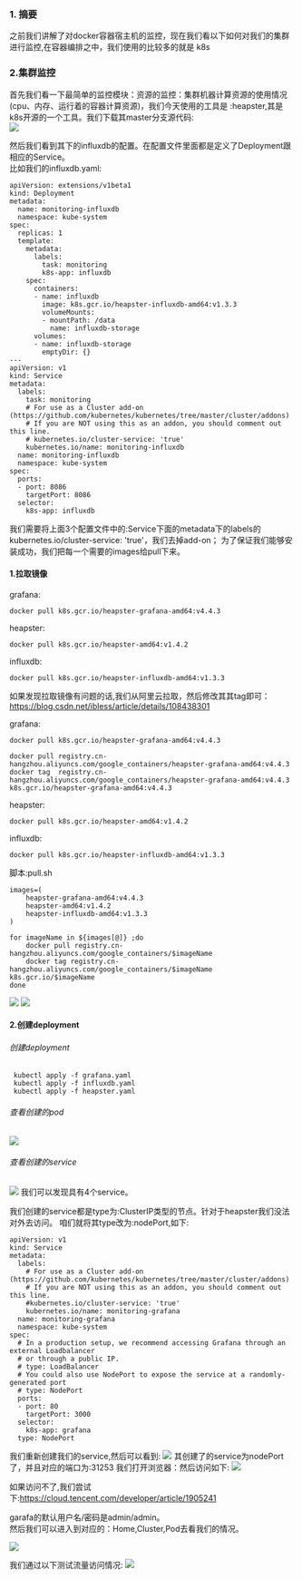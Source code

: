 
### 1. 摘要
  之前我们讲解了对docker容器宿主机的监控，现在我们看以下如何对我们的集群进行监控,在容器编排之中，我们使用的比较多的就是
k8s

### 2.集群监控
首先我们看一下最简单的监控模块：资源的监控：集群机器计算资源的使用情况(cpu、内存、运行着的容器计算资源)，我们今天使用的工具是
:heapster,其是k8s开源的一个工具。我们下载其master分支源代码:  
![](../images/74.png)

  然后我们看到其下的influxdb的配置。在配置文件里面都是定义了Deployment跟相应的Service。  
比如我们的influxdb.yaml:

```renderscript
apiVersion: extensions/v1beta1
kind: Deployment
metadata:
  name: monitoring-influxdb
  namespace: kube-system
spec:
  replicas: 1
  template:
    metadata:
      labels:
        task: monitoring
        k8s-app: influxdb
    spec:
      containers:
      - name: influxdb
        image: k8s.gcr.io/heapster-influxdb-amd64:v1.3.3
        volumeMounts:
        - mountPath: /data
          name: influxdb-storage
      volumes:
      - name: influxdb-storage
        emptyDir: {}
---
apiVersion: v1
kind: Service
metadata:
  labels:
    task: monitoring
    # For use as a Cluster add-on (https://github.com/kubernetes/kubernetes/tree/master/cluster/addons)
    # If you are NOT using this as an addon, you should comment out this line.
    # kubernetes.io/cluster-service: 'true'
    kubernetes.io/name: monitoring-influxdb
  name: monitoring-influxdb
  namespace: kube-system
spec:
  ports:
  - port: 8086
    targetPort: 8086
  selector:
    k8s-app: influxdb
```

 我们需要将上面3个配置文件中的:Service下面的metadata下的labels的kubernetes.io/cluster-service: 'true'，我们去掉add-on；
 为了保证我们能够安装成功，我们把每一个需要的images给pull下来。
 
#### 1.拉取镜像  
grafana:

```renderscript
docker pull k8s.gcr.io/heapster-grafana-amd64:v4.4.3
```

heapster:
```renderscript
docker pull k8s.gcr.io/heapster-amd64:v1.4.2
```

influxdb:

```renderscript
docker pull k8s.gcr.io/heapster-influxdb-amd64:v1.3.3
```

如果发现拉取镜像有问题的话,我们从阿里云拉取，然后修改其其tag即可：
https://blog.csdn.net/ibless/article/details/108438301

grafana:

```renderscript
docker pull k8s.gcr.io/heapster-grafana-amd64:v4.4.3

docker pull registry.cn-hangzhou.aliyuncs.com/google_containers/heapster-grafana-amd64:v4.4.3
docker tag  registry.cn-hangzhou.aliyuncs.com/google_containers/heapster-grafana-amd64:v4.4.3 k8s.gcr.io/heapster-grafana-amd64:v4.4.3
```

heapster:
```renderscript
docker pull k8s.gcr.io/heapster-amd64:v1.4.2
```

influxdb:

```renderscript
docker pull k8s.gcr.io/heapster-influxdb-amd64:v1.3.3
```

脚本:pull.sh
```renderscript
images=(
    heapster-grafana-amd64:v4.4.3
    heapster-amd64:v1.4.2
    heapster-influxdb-amd64:v1.3.3
)

for imageName in ${images[@]} ;do
    docker pull registry.cn-hangzhou.aliyuncs.com/google_containers/$imageName
    docker tag registry.cn-hangzhou.aliyuncs.com/google_containers/$imageName k8s.gcr.io/$imageName
done
```

![](../images/75.png)
![](../images/76.png)

#### 2.创建deployment

###### 创建deployment
```renderscript
 kubectl apply -f grafana.yaml
 kubectl apply -f influxdb.yaml
 kubectl apply -f heapster.yaml
```

###### 查看创建的pod
![](../images/77.png)

###### 查看创建的service  

![](../images/78.png)
 我们可以发现具有4个service。  

 我们创建的service都是type为:ClusterIP类型的节点。针对于heapster我们没法对外去访问。
咱们就将其type改为:nodePort,如下:

```renderscript
apiVersion: v1
kind: Service
metadata:
  labels:
    # For use as a Cluster add-on (https://github.com/kubernetes/kubernetes/tree/master/cluster/addons)
    # If you are NOT using this as an addon, you should comment out this line.
    #kubernetes.io/cluster-service: 'true'
    kubernetes.io/name: monitoring-grafana
  name: monitoring-grafana
  namespace: kube-system
spec:
  # In a production setup, we recommend accessing Grafana through an external Loadbalancer
  # or through a public IP.
  # type: LoadBalancer
  # You could also use NodePort to expose the service at a randomly-generated port
  # type: NodePort
  ports:
  - port: 80
    targetPort: 3000
  selector:
    k8s-app: grafana
  type: NodePort
```


 我们重新创建我们的service,然后可以看到:
![](../images/79.png)
 其创建了的service为nodePort了，并且对应的端口为:31253
 我们打开浏览器：然后访问如下:
![](../images/83.png)
 
 如果访问不了,我们尝试下:https://cloud.tencent.com/developer/article/1905241


garafa的默认用户名/密码是admin/admin。  
然后我们可以进入到对应的：Home,Cluster,Pod去看我们的情况。

![](../images/80.png)


 我们通过以下测试流量访问情况:
![](../images/81.png)

















